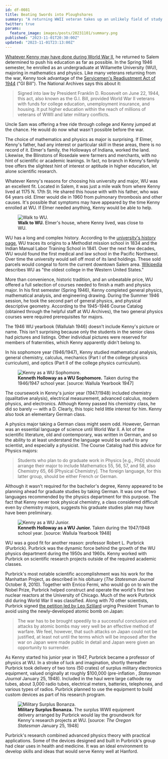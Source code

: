 ```yaml
---
id: df-0081
title: Beating Swords into Ploughshares
summary: "A returning WWII veteran takes up an unlikely field of study."
twitter: true
params:
  feature_image: images/posts/20231101/summary.png
published: "2023-11-01T20:30:00Z"
updated: "2023-11-01T23:13:00Z"
---
```


[Whatever Kenny may have done during World War II](/articles/2023/10/27/growing-pains/), he returned to Salem determined to push his education as far as possible. In the Spring 1946 semester, he enrolled as an undergraduate at Willamette University (WU), majoring in mathematics and physics. Like many veterans returning from the war, Kenny took advantage of the [Servicemen's Readjustment Act of 1944](https://www.archives.gov/milestone-documents/servicemens-readjustment-act) ("GI Bill"). The National Archives says this about it:

> Signed into law by President Franklin D. Roosevelt on June 22, 1944, this act, also known as the G.I. Bill, provided World War II veterans with funds for college education, unemployment insurance, and housing. It put higher education within the reach of millions of veterans of WWII and later military conflicts.

Uncle Sam was offering a free ride through college and Kenny jumped at the chance. He would do now what wasn't possible before the war.

The choice of mathematics and physics as major is surprising. If Elmer, Kenny's father, had any interest or particular skill in these areas, there is no record of it. Elmer's family, the Holloways of Indiana, worked the land. Likewise, the Blinstons of Rosedale were farmers and merchants, with no hint of scientific or academic leanings. In fact, no branch in Kenny's family tree offers the slightest hint of interest or aptitude in higher education, let alone scientific research.

Whatever Kenny's reasons for choosing his university and major, WU was an excellent fit. Located in Salem, it was just a mile walk from where Kenny lived at 1175 N. 17th St. He shared this house with with his father, who was 64 years old. Elmer would die in 1960 from pulmonary thrombosis and other causes. It's possible that symptoms may have appeared by the time Kenny enrolled at WU. If Elmer needed anything, Kenny would be able to help.

<figure>
  <img alt="Walk to WU." src="/images/posts/20231101/walk-to-wu.png">
  <figcaption>
    <strong>Walk to WU.</strong> Elmer's house, where Kenny lived, was close to WU.
  </figcaption>
</figure>

WU has a long and complex history. According to the [university's history page](https://willamette.edu/about/history/index.html), WU traces its origins to a Methodist mission school in 1834 and the Indian Manual Labor Training School in 1841. Over the next few decades, WU would found the first medical and law school in the Pacific Northwest. Over time the university would sell off most of its land holdings. These sold parcels would congeal to form the current downtown Salem area. [Wikipedia](https://en.wikipedia.org/wiki/Willamette_University) describes WU as "the oldest college in the Western United States."

More than convenience, historic tradition, and an unbeatable price, WU offered a full selection of courses needed to finish a math and physics major. In his first semester (Spring 1946), Kenny completed general physics, mathematical analysis, and engineering drawing. During the Summer 1946 session, he took the second part of general physics, and physical descriptive geometry. According to the 1945-1946 Course Catalog (obtained through the helpful staff at WU Archives), the two general physics courses were required prerequisites for majors.

The 1946 WU yearbook (Wallulah 1946) doesn't include Kenny's picture or name. This isn't surprising because only the students in the senior class had pictures and listings. Other individual pictures were reserved for members of fraternities, which Kenny apparently didn't belong to.

In his sophomore year (1946/1947), Kenny studied mathematical analysis, general chemistry, calculus, mechanics (Part I of the college physics curriculum), and optics (Part II of the college physics curriculum).

<figure>
  <img alt="Kenny as a WU Sophomore." src="/images/posts/20231101/kenny-soph.png">
  <figcaption>
    <strong>Kenneth Holloway as a WU Sophomore.</strong> Taken during the 1946/1947 school year. [source: Wallula Yearbook 1947]
  </figcaption>
</figure>

The coursework in Kenny's junior year (1947/1948) included chemistry (qualitative analysis), electrical measurement, advanced calculus, modern physics, and electronics. Although Kenny passed his chemistry class, he did so barely &mdash; with a D. Clearly, this topic held little interest for him. Kenny also took an elementary German class.

A physics major taking a German class might seem odd. However, German was an essential language of science until World War II. A lot of the scientific literature, old and contemporary, was written in German, and so the ability to at least understand the language would be useful to any scientist, and especially a physicist. The Course Catalog had this advice for Physics majors:

> Students who plan to do graduate work in Physics [e.g., PhD] should arrange their major to include Mathematics 55, 56, 57, and 58, also Chemistry 65, 66 [Physical Chemistry]. The foreign language, for this latter group, should be either French or German.

Although it wasn't required for the bachelor's degree, Kenny appeared to be planning ahead for graduate studies by taking German. It was one of two languages recommended by the physics department for this purpose. The fact that Kenny never took physical chemistry, a class considered difficult even by chemistry majors, suggests his graduate studies plan may have have been preliminary.

<figure>
  <img alt="Kenny as a WU Junior." src="/images/posts/20231101/kenny-junior.png">
  <figcaption>
    <strong>Kenneth Holloway as a WU Junior.</strong> Taken during the 1947/1948 school year. [source: Wallula Yearbook 1948]
  </figcaption>
</figure>

WU was a good fit for another reason: professor Robert L. Purbrick (Purbrick). Purbrick was the dynamic force behind the growth of the WU physics department during the 1950s and 1960s. Kenny worked with Purbrick on scientific research projects outside of the required academic classes.

Purbrick's most notable scientific accomplishment was his work for the Manhattan Project, as described in his obituary (*The Statesman Journal* October 8, 2010). Together with Enrico Fermi, who would go on to win the Nobel Prize, Purbrick helped construct and operate the world's first two nuclear reactors at the University of Chicago. Much of the work Purbrick did during World War II was classified. Along with 70 other scientists, Purbrick signed [the petition led by Leo Szlilard](https://ahf.nuclearmuseum.org/ahf/key-documents/szilard-petition/) urging President Truman to avoid using the newly-developed atomic bomb on Japan:

> The war has to be brought speedily to a successful conclusion and attacks by atomic bombs may very well be an effective method of warfare. We feel, however, that such attacks on Japan could not be justified, at least not until the terms which will be imposed after the war on Japan were made public in detail and Japan were given an opportunity to surrender.

As Kenny started his junior year in 1947, Purbrick became a professor of physics at WU. In a stroke of luck and imagination, shortly thereafter Purbrick took delivery of two tons (50 crates) of surplus military electronics equipment, valued originally at roughly $100,000 (pre-inflation , *Statesman Journal* January 25, 1948). Included in the haul were large cathode ray tubes, about 3,000 radio tubes, electrical meters, batteries, telephones, and various types of radios. Purbrick planned to use the equipment to build custom devices as part of his research program.

<figure>
  <img alt="Military Surplus Bonanza." src="/images/posts/20231101/surplus.png">
  <figcaption>
    <strong>Military Surplus Bonanza.</strong> The surplus WWII equipment delivery arranged by Purbrick would lay the groundwork for Kenny's research projects at WU. [source: <em>The Oregon Statesman</em> January 25, 1948]
  </figcaption>
</figure>

Purbrick's research combined advanced physics theory with practical applications. Some of the devices designed and built in Purbrick's group had clear uses in health and medicine. It was an ideal environment to develop skills and ideas that would serve Kenny well at Hanford.
